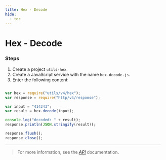 ```yaml
---
title: Hex - Decode
hide:
  - toc
---
```


Hex - Decode
===


### Steps

1. Create a project `utils-hex`.
2. Create a JavaScript service with the name `hex-decode.js`.
3. Enter the following content:

```javascript

var hex = require("utils/v4/hex");
var response = require("http/v4/response");

var input = "414243";
var result = hex.decode(input);

console.log("decoded: " + result);
response.println(JSON.stringify(result));

response.flush();
response.close();

```

---

> For more information, see the *[API](../api/)* documentation.
